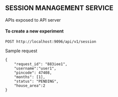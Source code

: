 ## SESSION MANAGEMENT SERVICE

APIs exposed to API server

#### To create a new experiment
```
POST http://localhost:9096/api/v1/session
```
Sample request
```
{
	"request_id": "883iee1",
	"username":"user1",
	"pincode": 47408,
	"months": [1],
	"status": "PENDING",
	"house_area":2
}
```
